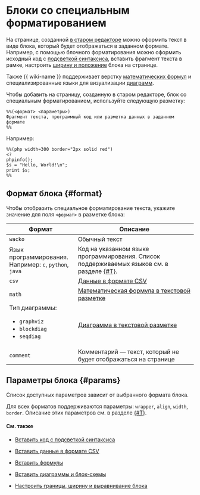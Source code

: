 # Блоки со специальным форматированием

На странице, созданной [в старом редакторе](pages-types.md#page) можно оформить текст в виде блока, который будет отображаться в заданном формате. Например, с помощью блочного форматирования можно оформить исходный код с [подсветкой синтаксиса](static-markup/highlight.md), вставить фрагмент текста в рамке, настроить [ширину и положение](static-markup/wrappers.md) блока на странице.

Также {{ wiki-name }} поддерживает верстку [математических формул](static-markup/formulas.md) и специализированные языки для визуализации [диаграмм](static-markup/diagram.md).

Чтобы добавить на страницу, созданную в старом редакторе, блок со специальным форматированием, используйте следующую разметку: 

```
%%(<формат> <параметры>)
Фрагмент текста, программный код или разметка данных в заданном формате
%%
```

Например:

```
%%(php width=300 border="2px solid red")
<?
phpinfo();
$s = "Hello, World!\n";
print $s;
%% 
```

## Формат блока {#format}

Чтобы отобразить специальное форматирование текста, укажите значение для поля `<формат>` в разметке блока:

Формат | Описание
------ | -----
`wacko` | Обычный текст
Язык программирования.<br>Например: `c`, `python`, `java` | Код на указанном языке программирования. Список поддерживаемых языков см. в разделе [{#T}](static-markup/highlight.md#formatters-name).
`csv` | [Данные в формате CSV](static-markup/csv.md)
`math`| [Математическая формула в текстовой разметке](static-markup/formulas.md)
Тип диаграммы:<ul><li>`graphviz`</li><li>`blockdiag`</li><li>`seqdiag`</li></ul> | [Диаграмма в текстовой разметке](static-markup/diagram.md)
`comment` | Комментарий — текст, который не будет отображаться на странице

## Параметры блока {#params}

Список доступных параметров зависит от выбранного формата блока. 

Для всех форматов поддерживаются параметры: `wrapper`, `align`, `width`, `border`. Описание этих параметров см. в разделе [{#T}](static-markup/wrappers.md). 

#### См. также

* [Вставить код с подсветкой синтаксиса](static-markup/highlight.md)

* [Вставить данные в формате CSV](static-markup/csv.md)

* [Вставить формулы](static-markup/formulas.md) 

* [Вставить диаграммы и блок-схемы](static-markup/diagram.md)

* [Настроить границы, ширину и выравнивание блока](static-markup/wrappers.md)